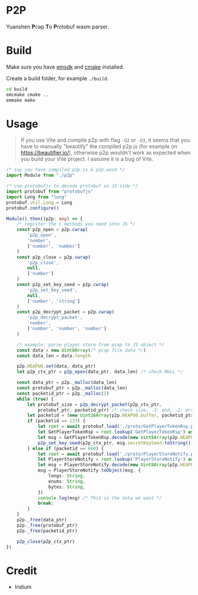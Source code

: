 # P2P

Yuanshen **P**cap **T**o **P**rotobuf wasm parser.

# Build

Make sure you have [emsdk](https://emscripten.org/docs/getting_started/downloads.html) and [cmake](https://cmake.org/download/) installed.

Create a build folder, for example `./build`.

```sh
cd build
emcmake cmake ..
emmake make
```

# Usage

> If you use Vite and compile p2p with flag `-O2` or `-O3`, it seems that you
have to manually "beautify" the compiled p2p.js (for example on
https://beautifier.io/), otherwise p2p wouldn't work as expected when you build
your Vite project. I assume it is a bug of Vite.

```ts
/* say you have compiled p2p.js & p2p.wasm */
import Module from "./p2p"

/* use protobufjs to decode protobuf on JS side */
import protobuf from "protobufjs"
import Long from "long"
protobuf.util.Long = Long
protobuf.configure()

Module().then((p2p: any) => {
    /* register the C methods you need into JS */
    const p2p_open = p2p.cwrap(
        'p2p_open',
        'number',
        ['number', 'number']
    )
    const p2p_close = p2p.cwrap(
        'p2p_close',
        null,
        ['number']
    )
    const p2p_set_key_seed = p2p.cwrap(
        'p2p_set_key_seed',
        null,
        ['number', 'string']
    )
    const p2p_decrypt_packet = p2p.cwrap(
        'p2p_decrypt_packet',
        'number',
        ['number', 'number', 'number']
    )

    /* example: parse player store from pcap to JS object */
    const data = new Uint8Array(/* pcap file data */)
    const data_len = data.length

    p2p.HEAPU8.set(data, data_ptr)
    let p2p_ctx_ptr = p2p_open(data_ptr, data_len) /* check NULL */

    const data_ptr = p2p._malloc(data_len)
    const protobuf_ptr = p2p._malloc(data_len)
    const packetid_ptr = p2p._malloc(2)
    while (true) {
        let protobuf_size = p2p_decrypt_packet(p2p_ctx_ptr,
            protobuf_ptr, packetid_ptr) /* check size, -1: end, -2: err */
        let packetid = (new Uint16Array(p2p.HEAPU8.buffer, packetid_ptr, 2))[0]
        if (packetid == 133) {
            let root = await protobuf.load('./proto/GetPlayerTokenRsp.proto')
            let GetPlayerTokenRsp = root.lookup('GetPlayerTokenRsp') as any
            let msg = GetPlayerTokenRsp.decode(new Uint8Array(p2p.HEAPU8.buffer, protobuf_ptr, protobuf_size))
            p2p_set_key_seed(p2p_ctx_ptr, msg.secretKeySeed.toString())
        } else if (packetid == 660) {
            let root = await protobuf.load('./proto/PlayerStoreNotify.proto')
            let PlayerStoreNotify = root.lookup('PlayerStoreNotify') as any
            let msg = PlayerStoreNotify.decode(new Uint8Array(p2p.HEAPU8.buffer, protobuf_ptr, protobuf_size))
            msg = PlayerStoreNotify.toObject(msg, {
                longs: String,
                enums: String,
                bytes: String,
            })
            console.log(msg) /* This is the data we want */
            break;
        }
    }
    p2p._free(data_ptr)
    p2p._free(protobuf_ptr)
    p2p._free(packetid_ptr)

    p2p_close(p2p_ctx_ptr)
})
```

# Credit

* Iridium
